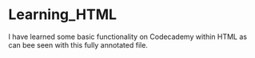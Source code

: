 # Learning_HTML

I have learned some basic functionality on Codecademy
within HTML as can bee seen with this fully annotated file.
